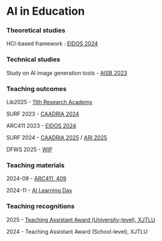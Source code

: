 # AI in Education

### Theoretical studies

HCI-based framework : [EIDOS 2024](https://www.researchgate.net/publication/377703682_Human-computer_Interaction_HCI_Approach_to_Artificial_Intelligence_in_Education_AIEd_in_Architectural_Design)


### Technical studies

Study on AI image generation tools - [AISB 2023](https://www.researchgate.net/publication/373440251_Exploring_a_Collaborative_and_Intuitive_Framework_for_Combined_Application_of_AI_Art_Generation_Tools_in_Architectural_Design_Process)


### Teaching outcomes

Lib2025 -     [11th Research Academy](https://lib.xjtlu.edu.cn/node/1745)

SURF 2023 -   [CAADRIA 2024](https://www.researchgate.net/publication/380912518_AI-ENHANCED_PERFORMATIVE_BUILDING_DESIGN_OPTIMIZATION_AND_EXPLORATION_A_design_framework_combining_computational_design_optimization_and_generative_AI)

ARC411 2023 - [EIDOS 2024](https://www.researchgate.net/publication/377703682_Human-computer_Interaction_HCI_Approach_to_Artificial_Intelligence_in_Education_AIEd_in_Architectural_Design)
  
SURF 2024 -   [CAADRIA 2025](https://www.researchgate.net/publication/389754625_Conversational_Application_of_Agentic_Multimodal_AI_in_Collaborative_Architectural_Design_Environment_An_architectural-focus_AI_design_partner_for_early-stage_design_exploration) / [ARI 2025](https://link.springer.com/article/10.1007/s44223-025-00092-5)

DFWS 2025 -   [WIP](https://www.bilibili.com/video/BV1sZ32zJEJj/)


### Teaching materials

2024-09 - [ARC411, 409](https://henrikclh.com/2024/09/12/temp_411_409.html)

2024-11 - [AI Learning Day](https://henrikclh.com/2024/11/27/AI-Learning-Day.html)


### Teaching recognitions

2025 -     [Teaching Assistant Award (University-level), XJTLU](https://www.xjtlu.edu.cn/en/news/2025/07/2025-academic-excellence-award-winners-revealed)

2024 -     Teaching Assistant Award (School-level), XJTLU
